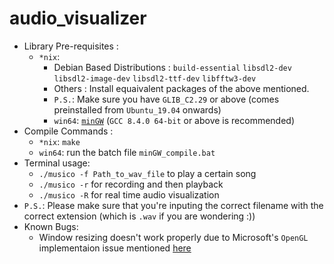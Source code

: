 # audio_visualizer
* Library Pre-requisites : 
  * ```*nix```:
    * Debian Based Distributions : ```build-essential``` ```libsdl2-dev``` ```libsdl2-image-dev``` ```libsdl2-ttf-dev``` ```libfftw3-dev```
    * Others : Install equaivalent packages of the above mentioned. 
    * ```P.S.```: Make sure you have ```GLIB_C2.29``` or above (comes preinstalled from ```Ubuntu_19.04``` onwards)
    * ```win64```: [```minGW```](https://winlibs.com/) (```GCC 8.4.0 64-bit``` or above is recommended)
* Compile Commands : 
    * ```*nix```: ```make```
    * ```win64```: run the batch file ```minGW_compile.bat```
* Terminal usage:
    * ```./musico -f Path_to_wav_file``` to play a certain song
    * ```./musico -r``` for recording and then playback
    * ```./musico -R``` for real time audio visualization
* ```P.S.```: Please make sure that you're inputing the correct filename with the correct extension (which is ```.wav``` if you are wondering :))
* Known Bugs:
    * Window resizing doesn't work properly due to Microsoft's ```OpenGL``` implementaion issue mentioned [here](https://github.com/libsdl-org/SDL/issues/1059)

